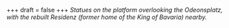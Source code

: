
+++
draft = false
+++
_Statues on the platform overlooking the Odeonsplatz, with the rebuilt Residenz (former home of the King of Bavaria) nearby._

